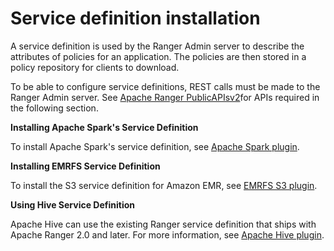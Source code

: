 # Service definition installation<a name="emr-ranger-admin-servicedef-install"></a>

A service definition is used by the Ranger Admin server to describe the attributes of policies for an application\. The policies are then stored in a policy repository for clients to download\. 

To be able to configure service definitions, REST calls must be made to the Ranger Admin server\. See [Apache Ranger PublicAPIsv2](https://ranger.apache.org/apidocs/resource_PublicAPIsv2.html#resource_PublicAPIsv2_createServiceDef_POST)for APIs required in the following section\.

**Installing Apache Spark's Service Definition**

To install Apache Spark's service definition, see [Apache Spark plugin](emr-ranger-spark.md)\.

**Installing EMRFS Service Definition**

To install the S3 service definition for Amazon EMR, see [EMRFS S3 plugin](emr-ranger-emrfs.md)\.

**Using Hive Service Definition**

Apache Hive can use the existing Ranger service definition that ships with Apache Ranger 2\.0 and later\. For more information, see [Apache Hive plugin](emr-ranger-hive.md)\.